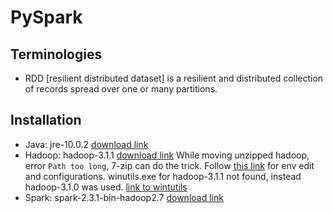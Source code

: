 # PySpark
 ## Terminologies
   - RDD [resilient distributed dataset] is a resilient and distributed collection of records spread over one or many partitions.
   
   
 ## Installation
   - Java: jre-10.0.2 [download link](http://www.oracle.com/technetwork/java/javase/downloads/index.html)
   - Hadoop: hadoop-3.1.1 [download link](http://hadoop.apache.org/releases.html)
     While moving unzipped hadoop, error `Path too long`, 7-zip can do the trick.
     Follow [this link](https://github.com/MuhammadBilalYar/Hadoop-On-Window/wiki/Step-by-step-Hadoop-2.8.0-installation-on-Window-10) for env edit and configurations.
     winutils.exe for hadoop-3.1.1 not found, instead hadoop-3.1.0 was used. [link to wintutils](https://github.com/s911415/apache-hadoop-3.1.0-winutils)
   - Spark: spark-2.3.1-bin-hadoop2.7 [download link](https://spark.apache.org/downloads.html)
   

